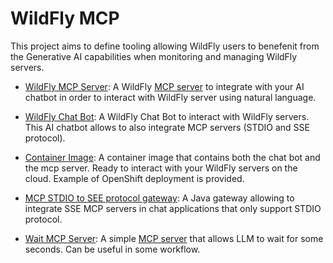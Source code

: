 # WildFly MCP

This project aims to define tooling allowing WildFly users to benefenit from the Generative AI capabilities when monitoring and managing WildFly servers.

* [WildFly MCP Server](wildfly-mcp-server/README.md): A WildFly [MCP server](https://github.com/modelcontextprotocol/servers) to integrate with your AI chatbot in order to interact with WildFly server using natural language.

* [WildFly Chat Bot](wildfly-chat-bot/README.md): A WildFly Chat Bot to interact with WildFly servers. This AI chatbot allows to also integrate MCP servers (STDIO and SSE protocol).

* [Container Image](container-image/README.md): A container image that contains both the chat bot and the mcp server. Ready to interact with your WildFly servers on the cloud. Example of OpenShift deployment is provided.

* [MCP STDIO to SEE protocol gateway](mcp-stdio-sse-gateway/README.md): A Java gateway allowing to integrate SSE MCP servers in chat applications that only support STDIO protocol.

* [Wait MCP Server](wait-mcp-server/README.md): A simple [MCP server](https://github.com/modelcontextprotocol/servers) that allows LLM to wait for some seconds. Can be useful in some workflow.
